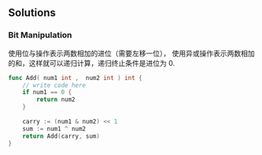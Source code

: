 


## Solutions

### Bit Manipulation

使用位与操作表示两数相加的进位（需要左移一位）， 使用异或操作表示两数相加的和，这样就可以递归计算，递归终止条件是进位为 0.
```go
func Add( num1 int ,  num2 int ) int {
    // write code here
    if num1 == 0 {
        return num2
    }
    
    carry := (num1 & num2) << 1
    sum := num1 ^ num2
    return Add(carry, sum)
}
````
